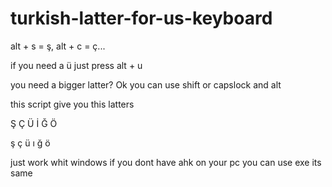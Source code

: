# turkish-latter-for-us-keyboard
alt + s = ş, alt + c  = ç... 

if you need a ü just press alt + u 

you need a bigger latter? Ok you can use shift or capslock and alt 

this script give you this latters

Ş Ç Ü İ Ğ Ö

ş ç ü ı ğ ö

just work whit windows if you dont have ahk on your pc you can use exe its same 

